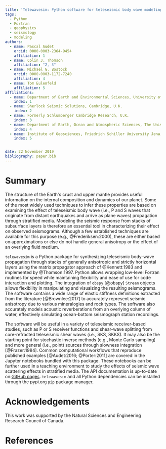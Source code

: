 ```yaml
---
title: 'Telewavesim: Python software for teleseismic body wave modeling'
tags:
  - Python
  - Fortran
  - geophysics
  - seismology
  - modeling
authors:
  - name: Pascal Audet
    orcid: 0000-0003-2364-9454
    affiliation: 1
  - name: Colin J. Thomson
    affiliation: "2, 3"
  - name: Michael G. Bostock
    orcid: 0000-0003-1172-7240
    affiliation: 4
  - name: Tom Eulenfeld
    affiliation: 5
affiliations:
  - name: Department of Earth and Environmental Sciences, University of Ottawa, Canada
    index: 1
  - name: Sherlock Seismic Solutions, Cambridge, U.K.
    index: 2
  - name: Formerly Schlumberger Cambridge Research, U.K.
    index: 3
  - name: Department of Earth, Ocean and Atmospheric Sciences, The University of British Columbia, Canada
    index: 4
  - name: Institute of Geosciences, Friedrich Schiller University Jena, Germany
    index: 5


date: 22 November 2019
bibliography: paper.bib
---
```


# Summary

The structure of the Earth's crust and upper mantle provides useful information on the 
internal composition and dynamics of our planet. Some of the most widely used techniques
to infer these properties are based on examining the effect of teleseismic body wave 
(i.e., P and S waves that originate from distant earthquakes and arrive as plane waves)
propagation through stratified media. Modeling the 
seismic response from stacks of subsurface layers is therefore an essential tool in 
characterizing their effect on observed seismograms. Although a few established techniques
are available for this purpose (e.g., @Frederiksen:2000), these are either based on 
approximations or else do not handle general anisotropy or the effect of an overlying
fluid medium.

``telewavesim`` is a Python package for synthesizing teleseismic 
body-wave propagation through stacks of generally anisotropic and strictly horizontal 
layers using the matrix propagator approach of @Kennett:1983 and implemented by
@Thomson:1997. Python 
allows wrapping low-level Fortran routines for speed while maintaining flexibility
and ease of use for code interaction and plotting. The integration of ``obspy`` 
[@obspy] ``Stream`` objects allows flexibility in manipulating and visualzing 
the resulting seismograms. The software contains a wide range of elastic stiffness 
definitions extracted from the literature [@Brownlee:2017] to accurately represent 
seismic anisotropy due to various mineralogies and rock types. The software also 
accurately models acoustic reverberations from an overlying column of water, 
effectively simulating ocean-bottom seismograph station recordings. 

The software will be useful in a variety of teleseismic receiver-based studies, 
such as P or S receiver functions and shear-wave splitting from 
core-refracted teleseismic shear waves (i.e., SKS, SKKS). It may also be the 
starting point for stochastic inverse methods (e.g., Monte Carlo sampling) and more
general (i.e., point) sources through slowness integration [@Frazer:1984]. Common 
computational workflows that reproduce published examples [@Audet:2016; @Porter:2011] 
are covered in the Jupyter notebooks bundled with this package. These notebooks 
can be further used in a teaching environment to study the effects of seismic wave 
scattering effects in stratified media. The API documentation is up-to-date on 
[GitHub pages](https://paudetseis.github.io/Telewavesim/). `telewavesim` and all Python
dependencies can be installed through the pypi.org `pip` package manager.

# Acknowledgements

This work was supported by the Natural Sciences and Engineering Research Council of Canada.

# References